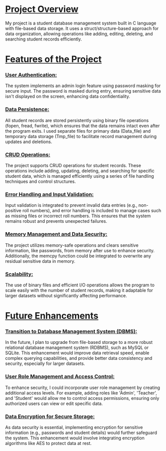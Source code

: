 # <ins>Project Overview</ins>
My project is a student database management system built in C language with file-based data storage. It uses a struct/structure-based approach for data organization, allowing operations like adding, editing, deleting, and searching student records efficiently.
# <ins>Features of the Project</ins>
### <ins>User Authentication:</ins>
The system implements an admin login feature using password masking for secure input. The password is masked during entry, ensuring sensitive data isn't displayed on the screen, enhancing data confidentiality.
### <ins>Data Persistence:</ins>
All student records are stored persistently using binary file operations (fopen, fread, fwrite), which ensures that the data remains intact even after the program exits. I used separate files for primary data (Data_file) and temporary data storage (Tmp_file) to facilitate record management during updates and deletions.
### <ins>CRUD Operations:</ins>
The project supports CRUD operations for student records. These operations include adding, updating, deleting, and searching for specific student data, which is managed efficiently using a series of file handling techniques and control structures.
### <ins>Error Handling and Input Validation:</ins>
Input validation is integrated to prevent invalid data entries (e.g., non-positive roll numbers), and error handling is included to manage cases such as missing files or incorrect roll numbers. This ensures that the system remains robust and prevents unexpected failures.
### <ins>Memory Management and Data Security:</ins>
The project utilizes memory-safe operations and clears sensitive information, like passwords, from memory after use to enhance security. Additionally, the memcpy function could be integrated to overwrite any residual sensitive data in memory.
### <ins>Scalability:</ins>
The use of binary files and efficient I/O operations allows the program to scale easily with the number of student records, making it adaptable for larger datasets without significantly affecting performance.
# <ins>Future Enhancements</ins>
### <ins>Transition to Database Management System (DBMS):</ins>
In the future, I plan to upgrade from file-based storage to a more robust relational database management system (RDBMS), such as MySQL or SQLite. This enhancement would improve data retrieval speed, enable complex querying capabilities, and provide better data consistency and security, especially for larger datasets.
### <ins>User Role Management and Access Control:</ins>
To enhance security, I could incorporate user role management by creating additional access levels. For example, adding roles like 'Admin', 'Teacher', and 'Student' would allow me to control access permissions, ensuring only authorized users can view or edit specific data.
### <ins>Data Encryption for Secure Storage:</ins>
As data security is essential, implementing encryption for sensitive information (e.g., passwords and student details) would further safeguard the system. This enhancement would involve integrating encryption algorithms like AES to protect data at rest.
